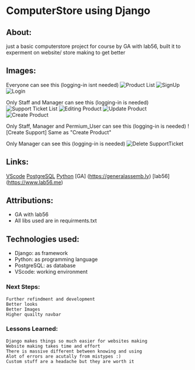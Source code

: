 # ComputerStore using Django

## About:
just a basic computerstore project for course by GA with lab56, 
built it to experment on website/ store making to get better 

## Images:
Everyone can see this (logging-in isnt needed)
![Product List](https://files.catbox.moe/iaw16j.png)
![SignUp](https://files.catbox.moe/4aihed.png)
![Login](https://files.catbox.moe/9biahq.png)

Only Staff and Manager can see this (logging-in is needed)
![Support Ticket List](https://files.catbox.moe/5e6ocs.png)
![Editing Product](https://files.catbox.moe/royj6x.png)
![Update Product](https://files.catbox.moe/royj6x.png)
![Create Product](https://files.catbox.moe/aobnsx.png)

Only Staff, Manager and Permium_User can see this (logging-in is needed)
![Create Support] Same as "Create Product"

Only Manager can see this (logging-in is needed)
![Delete SupportTicket](https://files.catbox.moe/t46ehm.png)

## Links:
[VScode](https://code.visualstudio.com)
[PostgreSQL](https://www.postgresql.org)
[Python](https://www.python.org)
[GA] (https://generalassemb.ly)
[lab56] (https://www.lab56.me)

## Attributions:
- GA with lab56
- All libs used are in requirments.txt

## Technologies used:
- Django: as framework
- Python: as programming language 
- PostgreSQL: as database
- VScode: working environment 

### Next Steps: 
    Further refindment and development
    Better looks 
    Better Images 
    Higher quailty navbar

### Lessons Learned:
    Django makes things so much easier for websites making
    Website making takes time and effort
    There is massive different between knowing and using
    Alot of errors are acutally from mistypes :)
    Custom stuff are a headache but they are worth it
